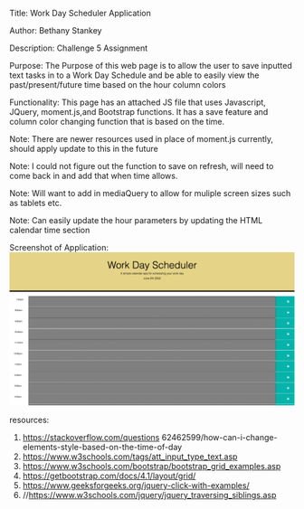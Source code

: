 Title: Work Day Scheduler Application

Author: Bethany Stankey

Description: Challenge 5 Assignment

Purpose:
The Purpose of this web page is to allow the user to save inputted text tasks in to a Work Day Schedule and be able to easily view the past/present/future time based on the hour column colors

Functionality:
This page has an attached JS file that uses Javascript, JQuery, moment.js,and Bootstrap functions. It has a save feature and column color changing function that is based on the time. 


Note: There are newer resources used in place of moment.js currently, should apply update to this in the future

Note: I could not figure out the function to save on refresh, will need to come back in and add that when time allows. 

Note: Will want to add in mediaQuery to allow for muliple screen sizes such as tablets etc. 

Note: Can easily update the hour parameters by updating the HTML calendar time section

Screenshot of Application:
<img src="https://github.com/Boots808/red-cardinal-bird/blob/main/assets/Images/Screenshot%20Image.png">




resources: 
1. https://stackoverflow.com/questions 62462599/how-can-i-change-elements-style-based-on-the-time-of-day 
2. https://www.w3schools.com/tags/att_input_type_text.asp
3. https://www.w3schools.com/bootstrap/bootstrap_grid_examples.asp
4. https://getbootstrap.com/docs/4.1/layout/grid/
5. https://www.geeksforgeeks.org/jquery-click-with-examples/
6. //https://www.w3schools.com/jquery/jquery_traversing_siblings.asp

